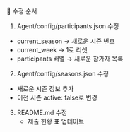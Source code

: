 🔄 수정 순서
1. Agent/config/participants.json 수정
  - current_season → 새로운 시즌 번호
  - current_week → 1로 리셋
  - participants 배열 → 새로운 참가자 목록
2. Agent/config/seasons.json 수정
  - 새로운 시즌 정보 추가
  - 이전 시즌 active: false로 변경
3. README.md 수정
   - 제출 현황 표 업데이트